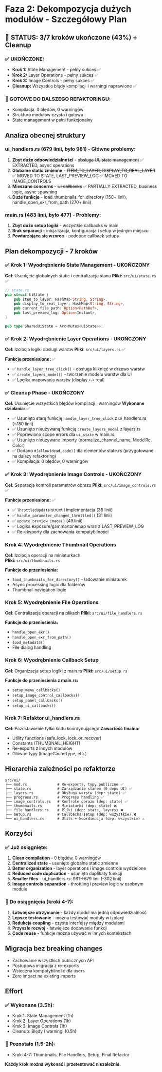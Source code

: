 # Faza 2: Dekompozycja dużych modułów - Szczegółowy Plan

## 🎯 STATUS: 3/7 kroków ukończone (43%) + Cleanup

### ✅ UKOŃCZONE:
- **Krok 1:** State Management - pełny sukces ✅
- **Krok 2:** Layer Operations - pełny sukces ✅  
- **Krok 3:** Image Controls - pełny sukces ✅
- **Cleanup:** Wszystkie błędy kompilacji i warningi naprawione ✅

### 🔧 GOTOWE DO DALSZEGO REFAKTORINGU:
- Kompilacja: 0 błędów, 0 warningów 
- Struktura modułów czysta i gotowa
- State management w pełni funkcjonalny

## Analiza obecnej struktury

### ui_handlers.rs (679 linii, było 981) - Główne problemy:
1. **Zbyt dużo odpowiedzialności** - ~~obsługa UI, state management~~ ✅ EXTRACTED, async operations
2. **Globalne static zmienne** - ~~ITEM_TO_LAYER, DISPLAY_TO_REAL_LAYER~~ ✅ MOVED TO STATE, ~~LAST_PREVIEW_LOG~~ ✅ MOVED TO IMAGE_CONTROLS
3. **Mieszane concerns** - ~~UI callbacks~~ ✅ PARTIALLY EXTRACTED, business logic, async spawning
4. **Duże funkcje** - load_thumbnails_for_directory (150+ linii), handle_open_exr_from_path (270+ linii)

### main.rs (483 linii, było 477) - Problemy:
1. **Zbyt dużo setup logiki** - wszystkie callbacks w main
2. **Brak separacji** - inicjalizacja, konfiguracja i setup w jednym miejscu
3. **Powtarzające się wzorce** - podobne callback setups

## Plan dekompozycji - 7 kroków

### ✅ Krok 1: Wyodrębnienie State Management - UKOŃCZONY
**Cel:** Usunięcie globalnych static i centralizacja stanu
**Pliki:** `src/ui/state.rs` ✅

```rust
// state.rs
pub struct UiState {
    pub item_to_layer: HashMap<String, String>,
    pub display_to_real_layer: HashMap<String, String>, 
    pub current_file_path: Option<PathBuf>,
    pub last_preview_log: Option<Instant>,
}

pub type SharedUiState = Arc<Mutex<UiState>>;
```

### ✅ Krok 2: Wyodrębnienie Layer Operations - UKOŃCZONY
**Cel:** Izolacja logiki obsługi warstw
**Pliki:** `src/ui/layers.rs` ✅

**Funkcje przeniesione:** ✅
- ✅ `handle_layer_tree_click()` - obsługa kliknięć w drzewo warstw
- ✅ `create_layers_model()` - tworzenie modelu warstw dla UI  
- ✅ Logika mapowania warstw (display ↔ real)

### ✅ Cleanup Phase - UKOŃCZONY
**Cel:** Usunięcie wszystkich błędów kompilacji i warningów
**Wykonane działania:** ✅
- ✅ Usunięto starą funkcję `handle_layer_tree_click` z ui_handlers.rs (~180 linii)
- ✅ Usunięto nieużywaną funkcję `create_layers_model` z layers.rs  
- ✅ Poprawiono scope errors dla `ui_state` w main.rs
- ✅ Usunięto nieużywane importy (normalize_channel_name, ModelRc, Color)
- ✅ Dodano `#[allow(dead_code)]` dla elementów state.rs (przygotowane na dalszy refaktoring)
- ✅ Kompilacja: 0 błędów, 0 warningów

### ✅ Krok 3: Wyodrębnienie Image Controls - UKOŃCZONY
**Cel:** Separacja kontroli parametrów obrazu
**Pliki:** `src/ui/image_controls.rs` ✅

**Funkcje przeniesione:** ✅
- ✅ `ThrottledUpdate` struct i implementacja (39 linii)
- ✅ `handle_parameter_changed_throttled()` (31 linii)
- ✅ `update_preview_image()` (49 linii)
- ✅ Logika exposure/gamma/tonemap wraz z LAST_PREVIEW_LOG
- ✅ Re-eksporty dla zachowania kompatybilności

### Krok 4: Wyodrębnienie Thumbnail Operations
**Cel:** Izolacja operacji na miniaturkach  
**Pliki:** `src/ui/thumbnails.rs`

**Funkcje do przeniesienia:**
- `load_thumbnails_for_directory()` - ładowanie miniaturek
- Async processing logic dla folderów
- Thumbnail navigation logic

### Krok 5: Wyodrębnienie File Operations
**Cel:** Centralizacja operacji na plikach
**Pliki:** `src/ui/file_handlers.rs`

**Funkcje do przeniesienia:**
- `handle_open_exr()` 
- `handle_open_exr_from_path()`
- `load_metadata()`
- File dialog handling

### Krok 6: Wyodrębnienie Callback Setup
**Cel:** Organizacja setup logiki z main.rs
**Pliki:** `src/ui/setup.rs`

**Funkcje do przeniesienia z main.rs:**
- `setup_menu_callbacks()`
- `setup_image_control_callbacks()`  
- `setup_panel_callbacks()`
- `setup_ui_callbacks()`

### Krok 7: Refaktor ui_handlers.rs
**Cel:** Pozostawienie tylko kodu koordynującego
**Zawartość finalna:**
- Utility functions (safe_lock, lock_or_recover)
- Constants (THUMBNAIL_HEIGHT)
- Re-exports z innych modułów
- Główne typy (ImageCacheType, etc.)

## Hierarchia zależności po refaktorze

```
src/ui/
├── mod.rs              # Re-exports, typy publiczne ✅
├── state.rs            # Zarządzanie stanem (0 deps UI) ✅
├── layers.rs           # Obsługa warstw (dep: state) ✅
├── progress.rs         # Progress handling ✅
├── image_controls.rs   # Kontrole obrazu (dep: state) ✅
├── thumbnails.rs       # Miniaturki (dep: state) ❌
├── file_handlers.rs    # Pliki (dep: state, layers) ❌
├── setup.rs            # Callbacks setup (dep: wszystkie) ❌
└── ui_handlers.rs      # Utils + koordinacja (dep: wszystkie) ⚠️
```

## Korzyści

### ✅ **Już osiągnięte:**
1. **Clean compilation** - 0 błędów, 0 warningów
2. **Centralized state** - usunięto globalne static zmienne
3. **Better organization** - layer operations i image controls wydzielone
4. **Reduced code duplication** - usunięto duplikaty funkcji
5. **Smaller files** - ui_handlers.rs: 981→679 linii (-302 linii)
6. **Image controls separation** - throttling i preview logic w osobnym module

### 🎯 **Do osiągnięcia (kroki 4-7):**
1. **Łatwiejsze utrzymanie** - każdy moduł ma jedną odpowiedzialność
2. **Lepsze testowanie** - można testować moduły w izolacji  
3. **Redukcja coupling** - czyste interfejsy między modułami
4. **Przyszłe rozwój** - łatwiejsze dodawanie funkcji
5. **Code reuse** - funkcje można używać w innych kontekstach

## Migracja bez breaking changes

- Zachowanie wszystkich publicznych API
- Postupowa migracja z re-exports
- Wsteczna kompatybilność dla users
- Zero impact na existing imports

## Effort

### ✅ **Wykonane (3.5h):**
- Krok 1: State Management (1h)
- Krok 2: Layer Operations (1h)  
- Krok 3: Image Controls (1h)
- Cleanup: Błędy i warningi (0.5h)

### 🎯 **Pozostało (1.5-2h):**
- Kroki 4-7: Thumbnails, File Handlers, Setup, Final Refactor

**Każdy krok można wykonać i przetestować niezależnie.**